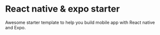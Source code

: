 # React native & expo starter

Awesome starter template to help you build mobile app with React native and Expo.
